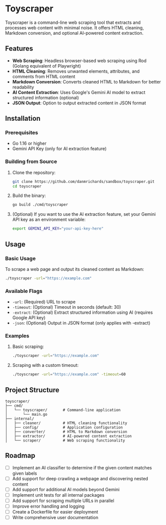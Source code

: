# Toyscraper

Toyscraper is a command-line web scraping tool that extracts and processes web content with minimal noise. It offers HTML cleaning, Markdown conversion, and optional AI-powered content extraction.

## Features

- **Web Scraping**: Headless browser-based web scraping using Rod (Golang equivalent of Playwright)
- **HTML Cleaning**: Removes unwanted elements, attributes, and comments from HTML content
- **Markdown Conversion**: Converts cleaned HTML to Markdown for better readability
- **AI Content Extraction**: Uses Google's Gemini AI model to extract structured information (optional)
- **JSON Output**: Option to output extracted content in JSON format

## Installation

### Prerequisites

- Go 1.16 or higher
- Gemini API Key (only for AI extraction feature)

### Building from Source

1. Clone the repository:

   ```bash
   git clone https://github.com/danmrichards/sandbox/toyscraper.git
   cd toyscraper
   ```

2. Build the binary:

   ```bash
   go build ./cmd/toyscraper
   ```

3. (Optional) If you want to use the AI extraction feature, set your Gemini API key as an environment variable:
   ```bash
   export GEMINI_API_KEY="your-api-key-here"
   ```

## Usage

### Basic Usage

To scrape a web page and output its cleaned content as Markdown:

```bash
./toyscraper -url="https://example.com"
```

### Available Flags

- `-url`: (Required) URL to scrape
- `-timeout`: (Optional) Timeout in seconds (default: 30)
- `-extract`: (Optional) Extract structured information using AI (requires Google API key)
- `-json`: (Optional) Output in JSON format (only applies with -extract)

### Examples

1. Basic scraping:

   ```bash
   ./toyscraper -url="https://example.com"
   ```

2. Scraping with a custom timeout:

   ```bash
   ./toyscraper -url="https://example.com" -timeout=60
   ```

## Project Structure

```
toyscraper/
├── cmd/
│   └── toyscraper/       # Command-line application
│       └── main.go
├── internal/
│   ├── cleaner/          # HTML cleaning functionality
│   ├── config/           # Application configuration
│   ├── converter/        # HTML to Markdown conversion
│   ├── extractor/        # AI-powered content extraction
│   └── scraper/          # Web scraping functionality
```

## Roadmap

- [ ] Implement an AI classifier to determine if the given content matches given labels
- [ ] Add support for deep crawling a webpage and discovering nested content
- [ ] Add support for additional AI models beyond Gemini
- [ ] Implement unit tests for all internal packages
- [ ] Add support for scraping multiple URLs in parallel
- [ ] Improve error handling and logging
- [ ] Create a Dockerfile for easier deployment
- [ ] Write comprehensive user documentation

